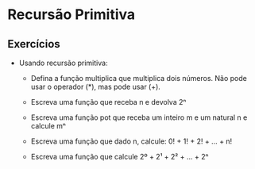 ﻿# Recursão Primitiva

## Exercícios

- Usando recursão primitiva: 
	- Defina a função multiplica que multiplica dois números. Não pode usar o operador (*), mas pode usar (+).

	- Escreva uma função que receba n e devolva 2ⁿ 

	- Escreva uma função pot que receba um inteiro m e um natural n e calcule mⁿ 

	- Escreva uma função que dado n, calcule: 0! + 1! + 2! + … + n!

	- Escreva uma função que calcule 2º + 2¹ + 2² + … + 2ⁿ
